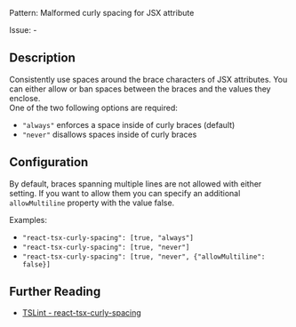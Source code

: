 Pattern: Malformed curly spacing for JSX attribute

Issue: -

## Description

Consistently use spaces around the brace characters of JSX attributes.
You can either allow or ban spaces between the braces and the values
they enclose.  
One of the two following options are required:
-   `"always"` enforces a space inside of curly braces (default)
-   `"never"` disallows spaces inside of curly braces

## Configuration

By default, braces spanning multiple lines are not allowed with either setting. If you want to allow them you can specify an additional `allowMultiline` property with the value false.  

Examples:
-   `"react-tsx-curly-spacing": [true, "always"]`
-   `"react-tsx-curly-spacing": [true, "never"]`
-   `"react-tsx-curly-spacing": [true, "never", {"allowMultiline": false}]`

## Further Reading

* [TSLint - react-tsx-curly-spacing](https://github.com/microsoft/tslint-microsoft-contrib/blob/master/README.md#supported-rules)